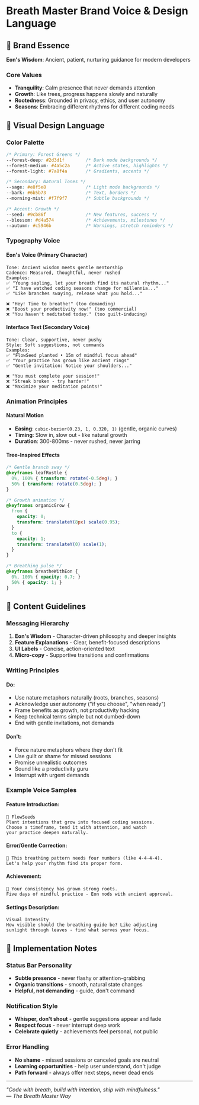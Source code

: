 # Breath Master Brand Voice & Design Language

## 🌳 Brand Essence

**Eon's Wisdom**: Ancient, patient, nurturing guidance for modern developers

### Core Values
- **Tranquility**: Calm presence that never demands attention
- **Growth**: Like trees, progress happens slowly and naturally  
- **Rootedness**: Grounded in privacy, ethics, and user autonomy
- **Seasons**: Embracing different rhythms for different coding needs

## 🎨 Visual Design Language

### Color Palette
```css
/* Primary: Forest Greens */
--forest-deep: #2d3d1f        /* Dark mode backgrounds */
--forest-medium: #4a5c2a      /* Active states, highlights */
--forest-light: #7a8f4a       /* Gradients, accents */

/* Secondary: Natural Tones */
--sage: #e8f5e8               /* Light mode backgrounds */
--bark: #6b5b73               /* Text, borders */
--morning-mist: #f7f9f7       /* Subtle backgrounds */

/* Accent: Growth */
--seed: #9cb86f               /* New features, success */
--blossom: #d4a574            /* Achievements, milestones */
--autumn: #c5946b             /* Warnings, stretch reminders */
```

### Typography Voice

#### **Eon's Voice** (Primary Character)
```
Tone: Ancient wisdom meets gentle mentorship
Cadence: Measured, thoughtful, never rushed
Examples:
✅ "Young sapling, let your breath find its natural rhythm..."
✅ "I have watched coding seasons change for millennia..."
✅ "Like branches swaying, release what you hold..."

❌ "Hey! Time to breathe!" (too demanding)
❌ "Boost your productivity now!" (too commercial)
❌ "You haven't meditated today." (too guilt-inducing)
```

#### **Interface Text** (Secondary Voice)
```
Tone: Clear, supportive, never pushy
Style: Soft suggestions, not commands
Examples:
✅ "FlowSeed planted • 15m of mindful focus ahead"
✅ "Your practice has grown like ancient rings"
✅ "Gentle invitation: Notice your shoulders..."

❌ "You must complete your session!" 
❌ "Streak broken - try harder!"
❌ "Maximize your meditation points!"
```

### Animation Principles

#### **Natural Motion**
- **Easing**: `cubic-bezier(0.23, 1, 0.320, 1)` (gentle, organic curves)
- **Timing**: Slow in, slow out - like natural growth
- **Duration**: 300-800ms - never rushed, never jarring

#### **Tree-Inspired Effects**
```css
/* Gentle branch sway */
@keyframes leafRustle {
  0%, 100% { transform: rotate(-0.5deg); }
  50% { transform: rotate(0.5deg); }
}

/* Growth animation */
@keyframes organicGrow {
  from { 
    opacity: 0; 
    transform: translateY(8px) scale(0.95); 
  }
  to { 
    opacity: 1; 
    transform: translateY(0) scale(1); 
  }
}

/* Breathing pulse */
@keyframes breatheWithEon {
  0%, 100% { opacity: 0.7; }
  50% { opacity: 1; }
}
```

## 📝 Content Guidelines

### Messaging Hierarchy
1. **Eon's Wisdom** - Character-driven philosophy and deeper insights
2. **Feature Explanations** - Clear, benefit-focused descriptions  
3. **UI Labels** - Concise, action-oriented text
4. **Micro-copy** - Supportive transitions and confirmations

### Writing Principles

#### **Do:**
- Use nature metaphors naturally (roots, branches, seasons)
- Acknowledge user autonomy ("if you choose", "when ready")
- Frame benefits as growth, not productivity hacking
- Keep technical terms simple but not dumbed-down
- End with gentle invitations, not demands

#### **Don't:**
- Force nature metaphors where they don't fit
- Use guilt or shame for missed sessions
- Promise unrealistic outcomes
- Sound like a productivity guru
- Interrupt with urgent demands

### Example Voice Samples

#### **Feature Introduction:**
```
🌱 FlowSeeds
Plant intentions that grow into focused coding sessions. 
Choose a timeframe, tend it with attention, and watch 
your practice deepen naturally.
```

#### **Error/Gentle Correction:**
```
🍃 This breathing pattern needs four numbers (like 4-4-4-4).
Let's help your rhythm find its proper form.
```

#### **Achievement:**
```
🌳 Your consistency has grown strong roots.
Five days of mindful practice - Eon nods with ancient approval.
```

#### **Settings Description:**
```
Visual Intensity
How visible should the breathing guide be? Like adjusting 
sunlight through leaves - find what serves your focus.
```

## 🎯 Implementation Notes

### Status Bar Personality
- **Subtle presence** - never flashy or attention-grabbing
- **Organic transitions** - smooth, natural state changes  
- **Helpful, not demanding** - guide, don't command

### Notification Style
- **Whisper, don't shout** - gentle suggestions appear and fade
- **Respect focus** - never interrupt deep work
- **Celebrate quietly** - achievements feel personal, not public

### Error Handling
- **No shame** - missed sessions or canceled goals are neutral
- **Learning opportunities** - help user understand, don't judge
- **Path forward** - always offer next steps, never dead ends

---

*"Code with breath, build with intention, ship with mindfulness."*  
*— The Breath Master Way*